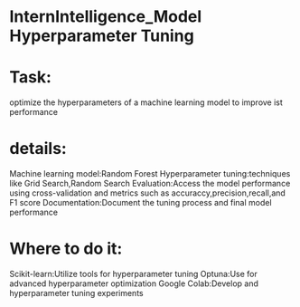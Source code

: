 # InternIntelligence_Model Hyperparameter Tuning
# Task:
optimize the hyperparameters of a machine learning model to improve ist performance
# details:
 Machine learning model:Random Forest
 Hyperparameter tuning:techniques like Grid Search,Random Search
 Evaluation:Access the model performance using cross-validation and metrics such as accuraccy,precision,recall,and F1 score
 Documentation:Document the tuning process and final model performance
# Where to do it:
Scikit-learn:Utilize tools for hyperparameter tuning
Optuna:Use for advanced hyperparameter optimization
Google Colab:Develop and hyperparameter tuning experiments

